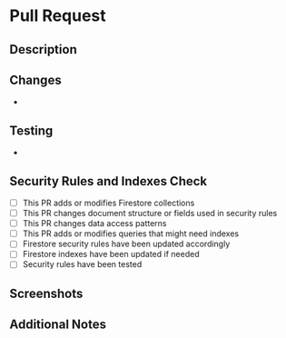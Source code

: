 # Pull Request

## Description
<!-- Provide a brief description of the changes in this PR -->

## Changes
<!-- List the key changes made in this PR -->
- 

## Testing
<!-- Describe how you tested these changes -->
- 

## Security Rules and Indexes Check
<!-- Check all that apply and provide details if needed -->
- [ ] This PR adds or modifies Firestore collections
- [ ] This PR changes document structure or fields used in security rules
- [ ] This PR changes data access patterns
- [ ] This PR adds or modifies queries that might need indexes
- [ ] Firestore security rules have been updated accordingly
- [ ] Firestore indexes have been updated if needed
- [ ] Security rules have been tested

## Screenshots
<!-- If applicable, add screenshots to help explain your changes -->

## Additional Notes
<!-- Any additional information that reviewers should know -->
